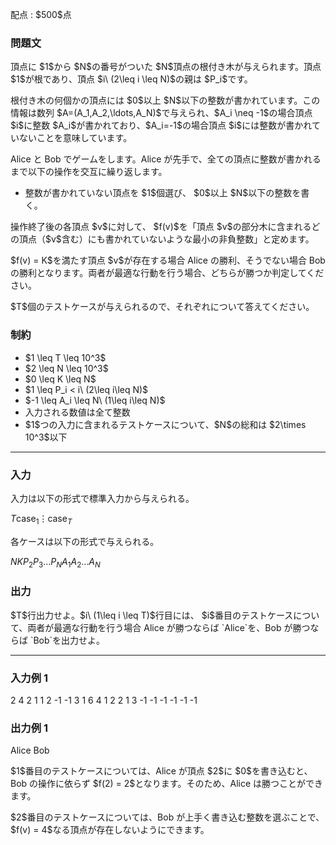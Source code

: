 
<div>

<span>

<span>

<p>
配点 : $500$点
</p>

<div>

<section>

### **問題文**

<p>
頂点に $1$から $N$の番号がついた $N$頂点の根付き木が与えられます。頂点 $1$が根であり、頂点 $i\ (2\leq i \leq N)$の親は $P_i$です。
</p>

<p>
根付き木の何個かの頂点には $0$以上 $N$以下の整数が書かれています。この情報は数列 $A=(A_1,A_2,\ldots,A_N)$で与えられ、$A_i \neq -1$の場合頂点 $i$に整数 $A_i$が書かれており、$A_i=-1$の場合頂点 $i$には整数が書かれていないことを意味しています。
</p>

<p>
Alice と Bob でゲームをします。Alice が先手で、全ての頂点に整数が書かれるまで以下の操作を交互に繰り返します。
</p>

<ul>

<li>
整数が書かれていない頂点を $1$個選び、 $0$以上 $N$以下の整数を書く。
</li>

</ul>

<p>
操作終了後の各頂点 $v$に対して、 $f(v)$を「頂点 $v$の部分木に含まれるどの頂点（$v$含む）にも書かれていないような最小の非負整数」と定めます。
</p>

<p>
$f(v) = K$を満たす頂点 $v$が存在する場合 Alice の勝利、そうでない場合 Bob の勝利となります。両者が最適な行動を行う場合、どちらが勝つか判定してください。
</p>

<p>
$T$個のテストケースが与えられるので、それぞれについて答えてください。
</p>

</section>

</div>

<div>

<section>

### **制約**

<ul>

<li>
$1 \leq T \leq 10^3$
</li>

<li>
$2 \leq N \leq 10^3$
</li>

<li>
$0 \leq K \leq N$
</li>

<li>
$1 \leq P_i < i\ (2\leq i\leq N)$
</li>

<li>
$-1 \leq A_i \leq N\ (1\leq i\leq N)$
</li>

<li>
入力される数値は全て整数
</li>

<li>
$1$つの入力に含まれるテストケースについて、$N$の総和は $2\times 10^3$以下
</li>

</ul>

</section>

</div>

---

<div>

<div>

<section>

### **入力**

<p>
入力は以下の形式で標準入力から与えられる。
</p>

<div>

$T$$\mathrm{case}_1$$\vdots$$\mathrm{case}_T$
</div>

<p>
各ケースは以下の形式で与えられる。
</p>

<div>

$N$$K$$P_2$$P_3$$\ldots$$P_N$$A_1$$A_2$$\ldots$$A_N$
</div>

</section>

</div>

<div>

<section>

### **出力**

<p>
$T$行出力せよ。$i\ (1\leq i \leq T)$行目には、 $i$番目のテストケースについて、両者が最適な行動を行う場合 Alice が勝つならば `Alice`を、Bob が勝つならば `Bob`を出力せよ。
</p>

</section>

</div>

</div>

---

<div>

<section>

### **入力例 1**

<div>

2
4 2
1 1 2
-1 -1 3 1
6 4
1 2 2 1 3
-1 -1 -1 -1 -1 -1

</div>

</section>

</div>

<div>

<section>

### **出力例 1**

<div>

Alice
Bob

</div>

<p>
$1$番目のテストケースについては、Alice が頂点 $2$に $0$を書き込むと、Bob の操作に依らず $f(2) = 2$となります。そのため、Alice は勝つことができます。
</p>

<p>
$2$番目のテストケースについては、Bob が上手く書き込む整数を選ぶことで、 $f(v) = 4$なる頂点が存在しないようにできます。
</p>

</section>

</div>

</span>

</span>

</div>

